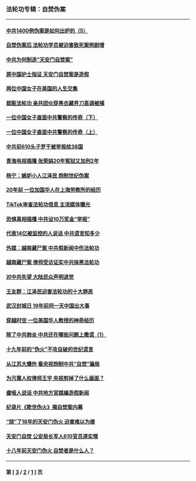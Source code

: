 ### 法轮功专辑：自焚伪案
---
#### [中共1400例伪案是如何出炉的（5）](../../pages/nf5562/n13226831.md?01270430) 
#### [自焚伪案后 法轮功学员被迫害致死案例剧增](../../pages/nf5562/n13190600.md?01270430) 
#### [中共为何制造“天安门自焚案”](../../pages/nf5562/n13183270.md?01270430) 
#### [原中国护士指证 天安门自焚案是造假](../../pages/nf5562/n13172289.md?01270430) 
#### [两位中国女子在美国的人生交集](../../pages/nf5562/n13156138.md?01270430) 
#### [栽赃法轮功 亲共团伙穿黑衣藏界刀高调被捕](../../pages/nf5562/n13073780.md?01270430) 
#### [一位中国女子直面中共警察的传奇（下）](../../pages/nf5562/n12989706.md?01270430) 
#### [一位中国女子直面中共警察的传奇（上）](../../pages/nf5562/n12985072.md?01270430) 
#### [中共前610头子罗干被举报给38国](../../pages/nf5562/n12975419.md?01270430) 
#### [青海电视插播 张荣娟20年冤狱又加刑2年](../../pages/nf5562/n12738166.md?01270430) 
#### [杨宁：嫉妒小人江泽民 炮制世纪伪案](../../pages/nf5562/n12724108.md?01270430) 
#### [20年前 一位加国华人在上海劳教所的经历](../../pages/nf5562/n12707932.md?01270430) 
#### [TikTok审查法轮功信息 主流媒体曝光](../../pages/nf5562/n12362336.md?01270430) 
#### [恐惧真相插播 中共设10万奖金“举报”](../../pages/nf5562/n12306396.md?01270430) 
#### [代表14亿被监控的人说话 中共谎言知多少](../../pages/nf5562/n12297484.md?01270430) 
#### [外媒：越南藏尸案 中共假新闻中伤法轮功](../../pages/nf5562/n12264411.md?01270430) 
#### [越南藏尸案 律师受访证实中共抹黑法轮功](../../pages/nf5562/n12261878.md?01270430) 
#### [对中共失望 大陆民众声明退党](../../pages/nf5562/n12187315.md?01270430) 
#### [王友群：江泽民迫害法轮功的十大罪恶](../../pages/nf5562/n12169074.md?01270430) 
#### [武汉封城日 19年前同一天中国出大事](../../pages/nf5562/n12150901.md?01270430) 
#### [穿越时空  一位美国华人教授的神奇经历](../../pages/nf5562/n12097460.md?01270430) 
#### [除了中共肺炎 中共还在哪些问题上撒谎（1）](../../pages/nf5562/n11955770.md?01270430) 
#### [十九年前的“伪火”不攻自破的世纪谎言](../../pages/nf5562/n11813238.md?01270430) 
#### [从江苏大爆炸 看央视炮制中共“自焚”骗局](../../pages/nf5562/n11140275.md?01270430) 
#### [为污蔑人权律师王宇 央视剪掉了什么画面？](../../pages/nf5562/n11130142.md?01270430) 
#### [聋哑人说话 中共地方官媒编造假新闻](../../pages/nf5562/n11006067.md?01270430) 
#### [纪录片《欺世伪火》揭自焚案内幕](../../pages/nf5562/n11002664.md?01270430) 
#### [“烧”了18年的天安门伪火 迫害难以为继](../../pages/nf5562/n10996660.md?01270430) 
#### [天安门自焚 公安局长军人610官员道实情](../../pages/nf5562/n10997098.md?01270430) 
#### [十八年前天安门伪火 自焚者是什么人？](../../pages/nf5562/n10996556.md?01270430) 

---
#### 第 [ [3](./3.md?01270430) / [2](./2.md?01270430) / [1](./1.md?01270430) ] 页
